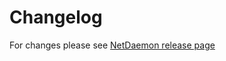# Changelog
For changes please see [NetDaemon release page](https://github.com/net-daemon/netdaemon/releases)
